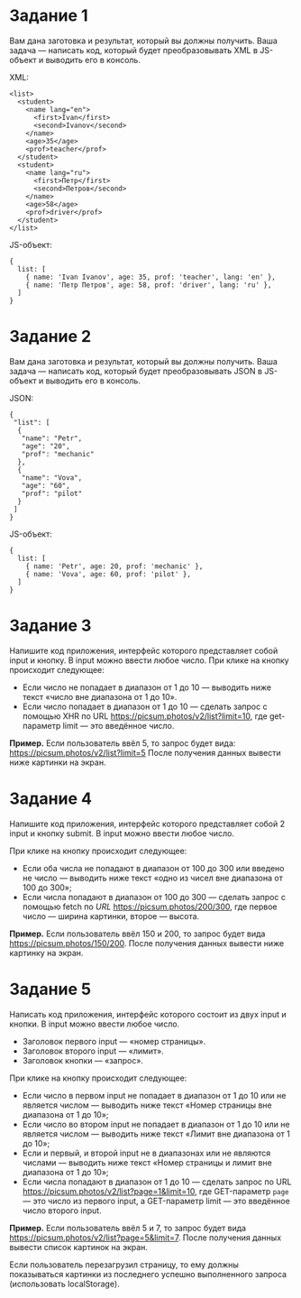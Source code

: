# Задание 1
Вам дана заготовка и результат, который вы должны получить. Ваша задача — написать код, который будет преобразовывать XML в JS-объект и выводить его в консоль.

 XML:

    <list>
      <student>
        <name lang="en">
          <first>Ivan</first>
          <second>Ivanov</second>
        </name>
        <age>35</age>
        <prof>teacher</prof>
      </student>
      <student>
        <name lang="ru">
          <first>Петр</first>
          <second>Петров</second>
        </name>
        <age>58</age>
        <prof>driver</prof>
      </student>
    </list>

JS-объект:

    {
      list: [
        { name: 'Ivan Ivanov', age: 35, prof: 'teacher', lang: 'en' },
        { name: 'Петр Петров', age: 58, prof: 'driver', lang: 'ru' },
      ]
    }


# Задание 2

Вам дана заготовка и результат, который вы должны получить. Ваша задача — написать код, который будет преобразовывать JSON в JS-объект и выводить его в консоль.

JSON:

    {
     "list": [
      {
       "name": "Petr",
       "age": "20",
       "prof": "mechanic"
      },
      {
       "name": "Vova",
       "age": "60",
       "prof": "pilot"
      }
     ]
    }

JS-объект:

    {
      list: [
        { name: 'Petr', age: 20, prof: 'mechanic' },
        { name: 'Vova', age: 60, prof: 'pilot' },
      ]
    }

# Задание 3

Напишите код приложения, интерфейс которого представляет собой  input  и кнопку. В  input  можно ввести любое число. При клике на кнопку происходит следующее:
-   Если число не попадает в диапазон от 1 до 10 — выводить ниже текст «число вне диапазона от 1 до 10».
-   Если число попадает в диапазон от 1 до 10 — сделать запрос c помощью  XHR  по URL https://picsum.photos/v2/list?limit=10, где  get-параметр  limit — это введённое число.

**Пример.**  Если пользователь ввёл 5, то запрос будет вида:  https://picsum.photos/v2/list?limit=5
После получения данных вывести ниже картинки на экран.

# Задание 4

Напишите код приложения, интерфейс которого представляет собой 2 input и кнопку submit. В input можно ввести любое число.

При клике на кнопку происходит следующее:

-   Если оба числа не попадают в диапазон от 100 до 300 или введено не число — выводить ниже текст «одно из чисел вне диапазона от 100 до 300»;
-   Если числа попадают в диапазон от 100 до 300 — сделать запрос c помощью  fetch  по  _URL_  https://picsum.photos/200/300, где первое число — ширина картинки, второе — высота.

**Пример.**  Если пользователь ввёл 150 и 200, то запрос будет вида  https://picsum.photos/150/200.
После получения данных вывести ниже картинку на экран.

# Задание 5

Написать код приложения, интерфейс которого состоит из двух  input  и кнопки. В  input  можно ввести любое число.

-   Заголовок первого  input  — «номер страницы».
-   Заголовок второго  input  — «лимит».
-   Заголовок кнопки — «запрос».

При клике на кнопку происходит следующее:

-   Если число в первом  input  не попадает в диапазон от 1 до 10 или не является числом — выводить ниже текст «Номер страницы вне диапазона от 1 до 10»;
-   Если число во втором  input  не попадает в диапазон от 1 до 10 или не является числом — выводить ниже текст «Лимит вне диапазона от 1 до 10»;
-   Если и первый, и второй  input  не в диапазонах или не являются числами — выводить ниже текст «Номер страницы и лимит вне диапазона от 1 до 10»;
-   Если числа попадают в диапазон от 1 до 10 — сделать запрос по URL  https://picsum.photos/v2/list?page=1&limit=10, где  GET-параметр  `page`  — это число из первого  input, а  GET-параметр  limit  — это введённое число второго  input.

**Пример.**  Если пользователь ввёл 5 и 7, то запрос будет вида  https://picsum.photos/v2/list?page=5&limit=7.
После получения данных вывести список картинок на экран.

Если пользователь перезагрузил страницу, то ему должны показываться картинки из последнего успешно выполненного запроса (использовать localStorage).
